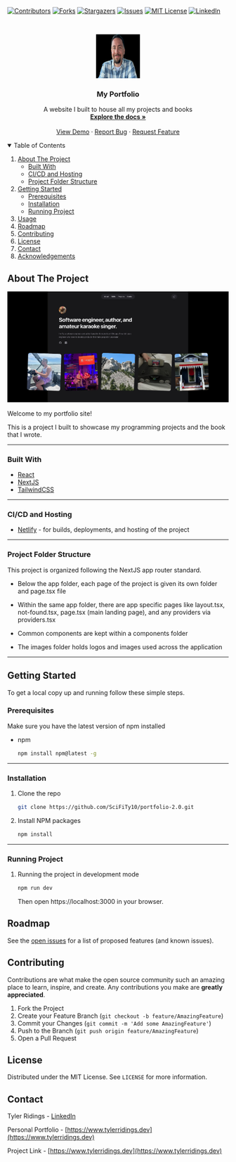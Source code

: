 <!-- PROJECT SHIELDS -->

[![Contributors][contributors-shield]][contributors-url]
[![Forks][forks-shield]][forks-url]
[![Stargazers][stars-shield]][stars-url]
[![Issues][issues-shield]][issues-url]
[![MIT License][license-shield]][license-url]
[![LinkedIn][linkedin-shield]][linkedin-url]

<!-- PROJECT LOGO -->
<br />
<p align="center">
  <a href="https://github.com/SciFiTy10/portfolio-2.0">
    <img src="src/images/portrait.jpg" alt="Logo" width="100" height="100">
  </a>

  <h3 align="center">My Portfolio</h3>

  <p align="center">
    A website I built to house all my projects and books
    <br />
    <a href="https://github.com/SciFiTy10/portfolio-2.0"><strong>Explore the docs »</strong></a>
    <br />
    <br />
    <a href="https://www.tylerridings.dev">View Demo</a>
    ·
    <a href="https://github.com/SciFiTy10/portfolio-2.0/issues">Report Bug</a>
    ·
    <a href="https://github.com/SciFiTy10/portfolio-2.0/issues">Request Feature</a>
  </p>
</p>

<!-- TABLE OF CONTENTS -->
<details open="open">
  <summary>Table of Contents</summary>
  <ol>
    <li>
      <a href="#about-the-project">About The Project</a>
      <ul>
        <li><a href="#built-with">Built With</a></li>
        <li><a href="#cicd-and-hosting">CI/CD and Hosting</a></li>
        <li><a href="#project-folder-structure">Project Folder Structure</a></li>
      </ul>
    </li>
    <li>
      <a href="#getting-started">Getting Started</a>
      <ul>
        <li><a href="#prerequisites">Prerequisites</a></li>
        <li><a href="#installation">Installation</a></li>
        <li><a href="#running-project">Running Project</a></li>
      </ul>
    </li>
    <li><a href="#usage">Usage</a></li>
    <li><a href="#roadmap">Roadmap</a></li>
    <li><a href="#contributing">Contributing</a></li>
    <li><a href="#license">License</a></li>
    <li><a href="#contact">Contact</a></li>
    <li><a href="#acknowledgements">Acknowledgements</a></li>
  </ol>
</details>

<!-- ABOUT THE PROJECT -->

## About The Project

<!--add link to main page -->
<img src="src/images/main.jpg" alt="main_page" >

Welcome to my portfolio site!

This is a project I built to showcase my programming projects and the book that I wrote.

---

### Built With

- [React](https://reactjs.org)
- [NextJS](https://nextjs.org)
- [TailwindCSS](https://tailwindcss.com)

---

### CI/CD and Hosting

- [Netlify](https://www.netlify.com) - for builds, deployments, and hosting of the project

---

### Project Folder Structure

This project is organized following the NextJS app router standard.

- Below the app folder, each page of the project is given its own folder and page.tsx file

- Within the same app folder, there are app specific pages like layout.tsx, not-found.tsx, page.tsx (main landing page), and any providers via providers.tsx

- Common components are kept within a components folder

- The images folder holds logos and images used across the application

---

<!-- GETTING STARTED -->

## Getting Started

To get a local copy up and running follow these simple steps.

### Prerequisites

Make sure you have the latest version of npm installed

- npm
  ```sh
  npm install npm@latest -g
  ```

---

### Installation

1. Clone the repo
   ```sh
   git clone https://github.com/SciFiTy10/portfolio-2.0.git
   ```
2. Install NPM packages
   ```sh
   npm install
   ```

---

### Running Project

1. Running the project in development mode

   ```sh
   npm run dev
   ```

   Then open https://localhost:3000 in your browser.

<!-- ROADMAP -->

## Roadmap

See the [open issues](https://github.com/SciFiTy10/portfolio-2.0/issues) for a list of proposed features (and known issues).

<!-- CONTRIBUTING -->

## Contributing

Contributions are what make the open source community such an amazing place to learn, inspire, and create. Any contributions you make are **greatly appreciated**.

1. Fork the Project
2. Create your Feature Branch (`git checkout -b feature/AmazingFeature`)
3. Commit your Changes (`git commit -m 'Add some AmazingFeature'`)
4. Push to the Branch (`git push origin feature/AmazingFeature`)
5. Open a Pull Request

<!-- LICENSE -->

## License

Distributed under the MIT License. See `LICENSE` for more information.

<!-- CONTACT -->

## Contact

Tyler Ridings - [LinkedIn](https://www.linkedin.com/in/tyler-ridings-24804585/)

Personal Portfolio - [https://www.tylerridings.dev](https://www.tylerridings.dev)

Project Link - [https://www.tylerridings.dev](https://www.tylerridings.dev)

<!-- MARKDOWN LINKS & IMAGES -->

[contributors-shield]: https://img.shields.io/github/contributors/SciFiTy10/portfolio-2.0.svg?style=for-the-badge
[contributors-url]: https://github.com/SciFiTy10/portfolio-2.0/graphs/contributors
[forks-shield]: https://img.shields.io/github/forks/SciFiTy10/portfolio-2.0.svg?style=for-the-badge
[forks-url]: https://github.com/SciFiTy10/portfolio-2.0/network/members
[stars-shield]: https://img.shields.io/github/stars/SciFiTy10/portfolio-2.0.svg?style=for-the-badge
[stars-url]: https://github.com/SciFiTy10/portfolio-2.0/stargazers
[issues-shield]: https://img.shields.io/github/issues/SciFiTy10/portfolio-2.0.svg?style=for-the-badge
[issues-url]: https://github.com/SciFiTy10/portfolio-2.0/issues
[license-shield]: https://img.shields.io/github/license/SciFiTy10/portfolio-2.0.svg?style=for-the-badge
[license-url]: https://github.com/SciFiTy10/portfolio-2.0/LICENSE.txt
[linkedin-shield]: https://img.shields.io/badge/-LinkedIn-black.svg?style=for-the-badge&logo=linkedin&colorB=555
[linkedin-url]: https://www.linkedin.com/in/tyler-ridings-24804585/
